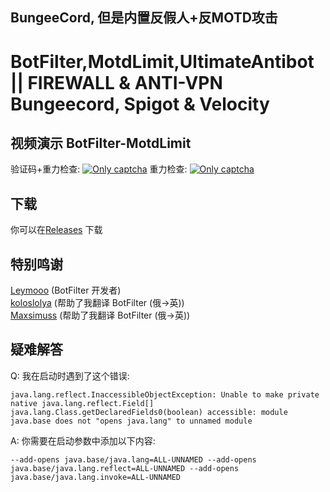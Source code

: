 BungeeCord, 但是内置反假人+反MOTD攻击
--------
BotFilter,MotdLimit,UltimateAntibot || FIREWALL & ANTI-VPN Bungeecord, Spigot & Velocity
==========

视频演示 BotFilter-MotdLimit
--------
验证码+重力检查:
[![Only captcha](https://i.ytimg.com/vi/S27EbttIG-8/1.jpg)](1)
重力检查:
[![Only captcha](https://i.ytimg.com/vi/23O16oJyvl8/1.jpg)](1)

下载
--------
你可以在[Releases](https://github.com/Loyisa/BungeeCord-BotFilter-ZHCN/releases/) 下载

特别鸣谢
--------
[Leymooo](https://github.com/Leymooo) (BotFilter 开发者)<br>
[koloslolya](https://github.com/SleepyKolosLolya) (帮助了我翻译 BotFilter (俄->英))<br>
[Maxsimuss](https://github.com/Maxsimuss) (帮助了我翻译 BotFilter (俄->英))<br>

疑难解答
--------
Q: 我在启动时遇到了这个错误:
```
java.lang.reflect.InaccessibleObjectException: Unable to make private native java.lang.reflect.Field[] java.lang.Class.getDeclaredFields0(boolean) accessible: module java.base does not "opens java.lang" to unnamed module
```

A: 你需要在启动参数中添加以下内容:
```
--add-opens java.base/java.lang=ALL-UNNAMED --add-opens java.base/java.lang.reflect=ALL-UNNAMED --add-opens java.base/java.lang.invoke=ALL-UNNAMED
```
